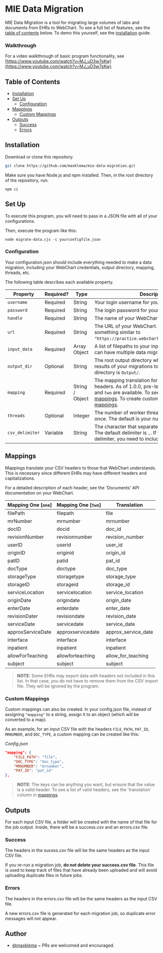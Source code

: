 # MIE Data Migration

MIE Data Migration is a tool for migrating large volumes of labs and documents from EHRs to WebChart. To see a full list of features, see the [table of contents](#Table-of-Contents) below. To demo this yourself, see the [installation](#Installation) guide.

### Walkthrough

For a video walkthrough of basic program functionality, see [https://www.youtube.com/watch?v=MJ_uD3w7sKw](https://www.youtube.com/watch?v=MJ_uD3w7sKw).

## Table of Contents

- [Installation](#Installation)
- [Set Up](#Set-Up)
  - [Configuration](#Configuration)
- [Mappings](#Mappings)
  - [Custom Mappings](#Custom-Mappings)
- [Outputs](#Outputs)
  - [Success](#Success)
  - [Errors](#Errors)

## Installation

Download or clone this repository.

```bash
git clone https://github.com/maxklema/mie-data-migration.git
```

Make sure you have Node.js and npm installed. Then, in the root directory of the repository, run:

```
npm ci
```

## Set Up

To execute this program, you will need to pass in a JSON file with all of your configurations.

Then, execute the program like this:

```
node migrate-data.cjs -c yourconfigfile.json
```

### Configuration

Your configuration.json should include everything needed to make a data migration, including your WebChart credentials, output directory, mapping, threads, etc.

The following table describes each available property.

| Property        | Required? | Type            | Description                                                                                                                                                                                                                                   |
| --------------- | --------- | --------------- | --------------------------------------------------------------------------------------------------------------------------------------------------------------------------------------------------------------------------------------------- |
| `username`      | Required  | String          | Your login username for your WebChart system.                                                                                                                                                                                                 |
| `password`      | Required  | String          | The login password for your WebChart system.                                                                                                                                                                                                  |
| `handle`        | Required  | String          | The name of your WebChart system.                                                                                                                                                                                                             |
| `url`           | Required  | String          | The URL of your WebChart. It should look something similar to `"https://practice.webchartnow.com/webchart.cgi"`.                                                                                                                              |
| `input_data`    | Required  | Array Object    | A list of filepaths to your input CSV file or files (you can have multiple data migrations).                                                                                                                                                  |
| `output_dir`    | Optional  | String          | The root output directory where you want the results of your migrations to be stored. The default directory is `Output/`.                                                                                                                     |
| `mapping`       | Required  | String / Object | The mapping translation for your input CSV headers. As of 1.0.0, pre-templated mappings `one` and `two` are available. To see these mappings, view [mappings](#Mappings). To create custom mappings, see [custom mappings](#Custom-Mappings). |
| `threads`       | Optional  | Integer         | The number of worker threads you want working at once. The default is your number of CPU cores.                                                                                                                                               |
| `csv_delimiter` | Variable  | String          | The character that separates data in your CSV files. The default delimiter is `,`. If you have a different delimiter, you need to include this header.                                                                                        |

## Mappings

Mappings translate your CSV headers to those that WebChart understands. This is necessary since different EHRs may have different headers and capitalizations.

For a detailed description of each header, see the 'Documents' API documentation on your WebChart.

| Mapping One [`one`] | Mapping One [`two`] | Translation         |
| ------------------- | ------------------- | ------------------- |
| filePath            | filepath            | file                |
| mrNumber            | mrnumber            | mrnumber            |
| docID               | docid               | doc_id              |
| revisionNumber      | revisionnumber      | revision_number     |
| userID              | userid              | user_id             |
| originID            | originid            | origin_id           |
| patID               | patid               | pat_id              |
| docType             | doctype             | doc_type            |
| storageType         | storagetype         | storage_type        |
| storageID           | storageid           | storage_id          |
| serviceLocation     | servicelocation     | service_location    |
| originDate          | origindate          | origin_date         |
| enterDate           | enterdate           | enter_date          |
| revisionDater       | revisiondate        | revision_date       |
| serviceDate         | servicedate         | service_date        |
| approxServiceDate   | approxservicedate   | approx_service_date |
| interface           | interface           | interface           |
| inpatient           | inpatient           | inpatient           |
| allowForTeaching    | allowforteaching    | allow_for_teaching  |
| subject             | subject             | subject             |

> **NOTE:** Some EHRs may export data with headers not included in this list. In that case, you do not have to remove them from the CSV import file. They will be ignored by the program.

### Custom Mappings

Custom mappings can also be created. In your config.json file, instead of assigning `"mapping"` to a string, assign it to an object (which will be converted to a map).

As an example, for an input CSV file with the headers `FILE_PATH`, `PAT_ID`, `MRNUMBER`, and `DOC_TYPE`, a custom mapping can be created like this:

_Config.json_

```JSON
"mapping": {
    "FILE_PATH": "file",
    "DOC_TYPE": "doc_type",
    "MRNUMBER": "mrnumber",
    "PAT_ID": "pat_id"
},
```

> **NOTE:** The keys can be anything you want, but ensure that the value is a valid header. To see a list of valid headers, see the 'translation' column in [mappings](#Mappings).

## Outputs

For each input CSV file, a folder will be created with the name of that file for the job output. Inside, there will be a success.csv and an errors.csv file.

### Success

The headers in the sucess.csv file will be the same headers as the input CSV file.

If you re-run a migration job, **do not delete your success.csv file**. This file is used to keep track of files that have already been uploaded and will avoid uploading duplicate files in future jobs.

### Errors

The headers in the errors.csv file will be the same headers as the input CSV file.

A new errors.csv file is generated for each migration job, so duplicate error messages will not appear.

## Author

- [@maxklema](https://www.github.com/maxklema) ~ PRs are welcomed and encouraged.
